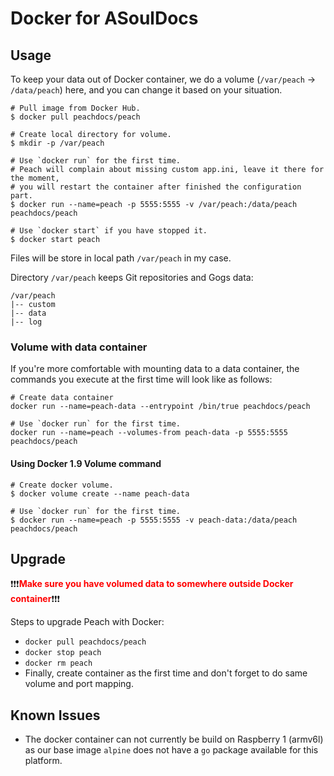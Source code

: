 # Docker for ASoulDocs

## Usage

To keep your data out of Docker container, we do a volume (`/var/peach` -> `/data/peach`) here, and you can change it based on your situation.

```
# Pull image from Docker Hub.
$ docker pull peachdocs/peach

# Create local directory for volume.
$ mkdir -p /var/peach

# Use `docker run` for the first time. 
# Peach will complain about missing custom app.ini, leave it there for the moment,
# you will restart the container after finished the configuration part.
$ docker run --name=peach -p 5555:5555 -v /var/peach:/data/peach peachdocs/peach

# Use `docker start` if you have stopped it.
$ docker start peach
```

Files will be store in local path `/var/peach` in my case.

Directory `/var/peach` keeps Git repositories and Gogs data:

    /var/peach
    |-- custom
    |-- data
    |-- log

### Volume with data container

If you're more comfortable with mounting data to a data container, the commands you execute at the first time will look like as follows:

```
# Create data container
docker run --name=peach-data --entrypoint /bin/true peachdocs/peach

# Use `docker run` for the first time.
docker run --name=peach --volumes-from peach-data -p 5555:5555 peachdocs/peach
```

#### Using Docker 1.9 Volume command

```
# Create docker volume.
$ docker volume create --name peach-data

# Use `docker run` for the first time.
$ docker run --name=peach -p 5555:5555 -v peach-data:/data/peach peachdocs/peach
```

## Upgrade

:exclamation::exclamation::exclamation:<span style="color: red">**Make sure you have volumed data to somewhere outside Docker container**</span>:exclamation::exclamation::exclamation:

Steps to upgrade Peach with Docker:

- `docker pull peachdocs/peach`
- `docker stop peach`
- `docker rm peach`
- Finally, create container as the first time and don't forget to do same volume and port mapping.

## Known Issues

- The docker container can not currently be build on Raspberry 1 (armv6l) as our base image `alpine` does not have a `go` package available for this platform.
